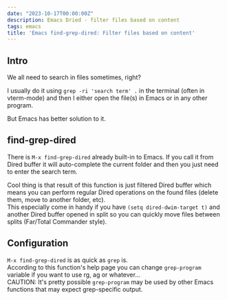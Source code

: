 ```yaml
---
date: "2023-10-17T00:00:00Z"
description: Emacs Dried - filter files based on content
tags: emacs
title: 'Emacs find-grep-dired: Filter files based on content'
---
```


## Intro

We all need to search in files sometimes, right?

I usually do it using `grep -ri 'search term' .` in the terminal (often in vterm-mode)
and then I either open the file(s) in Emacs or in any other program.

But Emacs has better solution to it.

## find-grep-dired

There is `M-x find-grep-dired` already built-in to Emacs.
If you call it from Dired buffer it will auto-complete the current folder
and then you just need to enter the search term.

Cool thing is that result of this function is just filtered Dired buffer which means
you can perform regular Dired operations on the found files (delete them, move to another folder, etc).<br>
This especially come in handy if you have `(setq dired-dwim-target t)` and another Dired buffer opened in split so you
can quickly move files between splits (Far/Total Commander style).

## Configuration

`M-x find-grep-dired` is as quick as `grep` is. <br>
According to this function's help page you can change `grep-program` variable
if you want to use rg, ag or whatever...<br>
CAUTION: It's pretty possible `grep-program` may be used by other Emacs functions that may expect grep-specific output.
